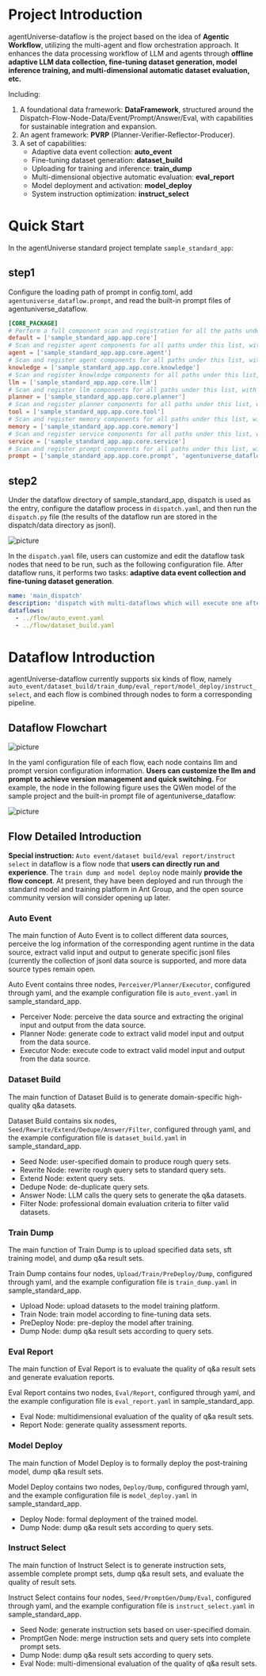 # Project Introduction
agentUniverse-dataflow is the project based on the idea of **Agentic Workflow**, utilizing the multi-agent and flow orchestration approach. It enhances the data processing workflow of LLM and agents through **offline adaptive LLM data collection, fine-tuning dataset generation, model inference training, and multi-dimensional automatic dataset evaluation, etc.**

Including:
1. A foundational data framework: **DataFramework**, structured around the Dispatch-Flow-Node-Data/Event/Prompt/Answer/Eval, with capabilities for sustainable integration and expansion.
2. An agent framework: **PVRP** (Planner-Verifier-Reflector-Producer).
3. A set of capabilities:
   - Adaptive data event collection: **auto_event**
   - Fine-tuning dataset generation: **dataset_build**
   - Uploading for training and inference: **train_dump**
   - Multi-dimensional objective automatic evaluation: **eval_report**
   - Model deployment and activation: **model_deploy**
   - System instruction optimization: **instruct_select**

# Quick Start
In the agentUniverse standard project template `sample_standard_app`:
## step1
Configure the loading path of prompt in config.toml, add `agentuniverse_dataflow.prompt`, and read the built-in prompt files of agentuniverse_dataflow.
```toml
[CORE_PACKAGE]
# Perform a full component scan and registration for all the paths under this list.
default = ['sample_standard_app.app.core']
# Scan and register agent components for all paths under this list, with priority over the default.
agent = ['sample_standard_app.app.core.agent']
# Scan and register agent components for all paths under this list, with priority over the default.
knowledge = ['sample_standard_app.app.core.knowledge']
# Scan and register knowledge components for all paths under this list, with priority over the default.
llm = ['sample_standard_app.app.core.llm']
# Scan and register llm components for all paths under this list, with priority over the default.
planner = ['sample_standard_app.app.core.planner']
# Scan and register planner components for all paths under this list, with priority over the default.
tool = ['sample_standard_app.app.core.tool']
# Scan and register memory components for all paths under this list, with priority over the default.
memory = ['sample_standard_app.app.core.memory']
# Scan and register service components for all paths under this list, with priority over the default.
service = ['sample_standard_app.app.core.service']
# Scan and register prompt components for all paths under this list, with priority over the default.
prompt = ['sample_standard_app.app.core.prompt', 'agentuniverse_dataflow.prompt']
```
## step2
Under the dataflow directory of sample_standard_app, dispatch is used as the entry, configure the dataflow process in `dispatch.yaml`, and then run the `dispatch.py` file (the results of the dataflow run are stored in the dispatch/data directory as jsonl).

![picture](../_picture/dataflow_dispatch.png) 

In the `dispatch.yaml` file, users can customize and edit the dataflow task nodes that need to be run, such as the following configuration file. After dataflow runs, it performs two tasks: **adaptive data event collection and fine-tuning dataset generation**.
```yaml
name: 'main_dispatch'
description: 'dispatch with multi-dataflows which will execute one after another'
dataflows:
  - ../flow/auto_event.yaml
  - ../flow/dataset_build.yaml
```

# Dataflow Introduction
agentUniverse-dataflow currently supports six kinds of flow, namely `auto_event/dataset_build/train_dump/eval_report/model_deploy/instruct_select`, and each flow is combined through nodes to form a corresponding pipeline.
## Dataflow Flowchart
![picture](../_picture/dataflow_flowchart.jpg) 

In the yaml configuration file of each flow, each node contains llm and prompt version configuration information. **Users can customize the llm and prompt to achieve version management and quick switching.** 
For example, the node in the following figure uses the QWen model of the sample project and the built-in prompt file of agentuniverse_dataflow:

![picture](../_picture/dataflow_dataset_build.png)  
## Flow Detailed Introduction
**Special instruction:** 
`Auto event/dataset build/eval report/instruct select` in dataflow is a flow node that **users can directly run and experience**. The `train dump and model deploy` node mainly **provide the flow concept**. At present, they have been deployed and run through the standard model and training platform in Ant Group, and the open source community version will consider opening up later.
### Auto Event
The main function of Auto Event is to collect different data sources, perceive the log information of the corresponding agent runtime in the data source, extract valid input and output to generate specific jsonl files (currently the collection of jsonl data source is supported, and more data source types remain open.

Auto Event contains three nodes, `Perceiver/Planner/Executor`, configured through yaml, and the example configuration file is `auto_event.yaml` in sample_standard_app. 
 - Perceiver Node: perceive the data source and extracting the original input and output from the data source.
 - Planner Node: generate code to extract valid model input and output from the data source. 
 - Executor Node: execute code to extract valid model input and output from the data source.

### Dataset Build
The main function of Dataset Build is to generate domain-specific high-quality q&a datasets.

Dataset Build contains six nodes, `Seed/Rewrite/Extend/Dedupe/Answer/Filter`, configured through yaml, and the example configuration file is `dataset_build.yaml` in sample_standard_app.
 - Seed Node: user-specified domain to produce rough query sets.
 - Rewrite Node: rewrite rough query sets to standard query sets.
 - Extend Node: extent query sets.
 - Dedupe Node: de-duplicate query sets.
 - Answer Node: LLM calls the query sets to generate the q&a datasets.
 - Filter Node: professional domain evaluation criteria to filter valid datasets.

### Train Dump
The main function of Train Dump is to upload specified data sets, sft training model, and dump q&a result sets.

Train Dump contains four nodes, `Upload/Train/PreDeploy/Dump`, configured through yaml, and the example configuration file is `train_dump.yaml` in sample_standard_app.
 - Upload Node: upload datasets to the model training platform.
 - Train Node: train model according to fine-tuning data sets.
 - PreDeploy Node: pre-deploy the model after training.
 - Dump Node: dump q&a result sets according to query sets.

### Eval Report
The main function of Eval Report is to evaluate the quality of q&a result sets and generate evaluation reports.

Eval Report contains two nodes, `Eval/Report`, configured through yaml, and the example configuration file is `eval_report.yaml` in sample_standard_app.
 - Eval Node: multidimensional evaluation of the quality of q&a result sets.
 - Report Node: generate quality assessment reports.

### Model Deploy
The main function of Model Deploy is to formally deploy the post-training model, dump q&a result sets.

Model Deploy contains two nodes, `Deploy/Dump`, configured through yaml, and the example configuration file is `model_deploy.yaml` in sample_standard_app.
 - Deploy Node: formal deployment of the trained model.
 - Dump Node: dump q&a result sets according to query sets.

### Instruct Select
The main function of Instruct Select is to generate instruction sets, assemble complete prompt sets, dump q&a result sets, and evaluate the quality of result sets.

Instruct Select contains four nodes, `Seed/PromptGen/Dump/Eval`, configured through yaml, and the example configuration file is `instruct_select.yaml` in sample_standard_app.
 - Seed Node: generate instruction sets based on user-specified domain.
 - PromptGen Node: merge instruction sets and query sets into complete prompt sets.
 - Dump Node: dump q&a result sets according to query sets.
 - Eval Node: multi-dimensional evaluation of the quality of q&a result sets.